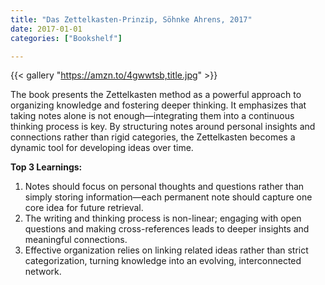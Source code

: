 ```yaml
---
title: "Das Zettelkasten-Prinzip, Söhnke Ahrens, 2017"
date: 2017-01-01
categories: ["Bookshelf"]

---
```


{{< gallery "https://amzn.to/4gwwtsb,title.jpg" >}}

The book presents the Zettelkasten method as a powerful approach to organizing knowledge and fostering deeper thinking. It emphasizes that taking notes alone is not enough—integrating them into a continuous thinking process is key. By structuring notes around personal insights and connections rather than rigid categories, the Zettelkasten becomes a dynamic tool for developing ideas over time.

**Top 3 Learnings:**

1. Notes should focus on personal thoughts and questions rather than simply storing information—each permanent note should capture one core idea for future retrieval.
2. The writing and thinking process is non-linear; engaging with open questions and making cross-references leads to deeper insights and meaningful connections.
3. Effective organization relies on linking related ideas rather than strict categorization, turning knowledge into an evolving, interconnected network.
